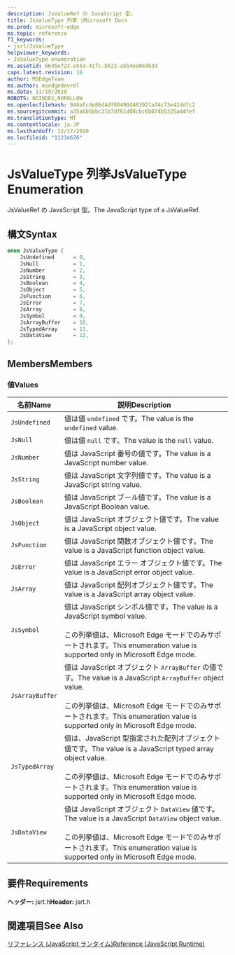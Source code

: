 ```yaml
---
description: JsValueRef の JavaScript 型。
title: JsValueType 列挙 |Microsoft Docs
ms.prod: microsoft-edge
ms.topic: reference
f1_keywords:
- jsrt/JsValueType
helpviewer_keywords:
- JsValueType enumeration
ms.assetid: 6645e723-e554-41fc-b622-ab54ee044b3d
caps.latest.revision: 16
author: MSEdgeTeam
ms.author: msedgedevrel
ms.date: 11/19/2020
ROBOTS: NOINDEX,NOFOLLOW
ms.openlocfilehash: 840afcde86d4df80490d463921a74c73e42ddfc2
ms.sourcegitcommit: a35a6b5bbc21b7df61d08cbc6b074b5325ad4fef
ms.translationtype: MT
ms.contentlocale: ja-JP
ms.lasthandoff: 12/17/2020
ms.locfileid: "11234676"
---
```

# <span data-ttu-id="ca163-103">JsValueType 列挙</span><span class="sxs-lookup"><span data-stu-id="ca163-103">JsValueType Enumeration</span></span>

<span data-ttu-id="ca163-104">JsValueRef の JavaScript 型。</span><span class="sxs-lookup"><span data-stu-id="ca163-104">The JavaScript type of a JsValueRef.</span></span>  
  
## <span data-ttu-id="ca163-105">構文</span><span class="sxs-lookup"><span data-stu-id="ca163-105">Syntax</span></span>  
  
```cpp  
enum JsValueType {  
    JsUndefined      = 0,  
    JsNull           = 1,  
    JsNumber         = 2,  
    JsString         = 3,  
    JsBoolean        = 4,  
    JsObject         = 5,  
    JsFunction       = 6,  
    JsError          = 7,  
    JsArray          = 8,  
    JsSymbol         = 9,  
    JsArrayBuffer    = 10,  
    JsTypedArray     = 11,  
    JsDataView       = 12,  
};  
```  
  
## <span data-ttu-id="ca163-106">Members</span><span class="sxs-lookup"><span data-stu-id="ca163-106">Members</span></span>  
  
### <span data-ttu-id="ca163-107">値</span><span class="sxs-lookup"><span data-stu-id="ca163-107">Values</span></span>  
  
|<span data-ttu-id="ca163-108">名前</span><span class="sxs-lookup"><span data-stu-id="ca163-108">Name</span></span>|<span data-ttu-id="ca163-109">説明</span><span class="sxs-lookup"><span data-stu-id="ca163-109">Description</span></span>|  
|----------|-----------------|  
|`JsUndefined`|<span data-ttu-id="ca163-110">値は値 `undefined` です。</span><span class="sxs-lookup"><span data-stu-id="ca163-110">The value is the `undefined` value.</span></span>|  
|`JsNull`|<span data-ttu-id="ca163-111">値は値 `null` です。</span><span class="sxs-lookup"><span data-stu-id="ca163-111">The value is the `null` value.</span></span>|  
|`JsNumber`|<span data-ttu-id="ca163-112">値は JavaScript 番号の値です。</span><span class="sxs-lookup"><span data-stu-id="ca163-112">The value is a JavaScript number value.</span></span>|  
|`JsString`|<span data-ttu-id="ca163-113">値は JavaScript 文字列値です。</span><span class="sxs-lookup"><span data-stu-id="ca163-113">The value is a JavaScript string value.</span></span>|  
|`JsBoolean`|<span data-ttu-id="ca163-114">値は JavaScript ブール値です。</span><span class="sxs-lookup"><span data-stu-id="ca163-114">The value is a JavaScript Boolean value.</span></span>|  
|`JsObject`|<span data-ttu-id="ca163-115">値は JavaScript オブジェクト値です。</span><span class="sxs-lookup"><span data-stu-id="ca163-115">The value is a JavaScript object value.</span></span>|  
|`JsFunction`|<span data-ttu-id="ca163-116">値は JavaScript 関数オブジェクト値です。</span><span class="sxs-lookup"><span data-stu-id="ca163-116">The value is a JavaScript function object value.</span></span>|  
|`JsError`|<span data-ttu-id="ca163-117">値は JavaScript エラー オブジェクト値です。</span><span class="sxs-lookup"><span data-stu-id="ca163-117">The value is a JavaScript error object value.</span></span>|  
|`JsArray`|<span data-ttu-id="ca163-118">値は JavaScript 配列オブジェクト値です。</span><span class="sxs-lookup"><span data-stu-id="ca163-118">The value is a JavaScript array object value.</span></span>|  
|`JsSymbol`|<span data-ttu-id="ca163-119">値は JavaScript シンボル値です。</span><span class="sxs-lookup"><span data-stu-id="ca163-119">The value is a JavaScript symbol value.</span></span><br /><br /> <span data-ttu-id="ca163-120">この列挙値は、Microsoft Edge モードでのみサポートされます。</span><span class="sxs-lookup"><span data-stu-id="ca163-120">This enumeration value is supported only in Microsoft Edge mode.</span></span>|  
|`JsArrayBuffer`|<span data-ttu-id="ca163-121">値は JavaScript オブジェクト `ArrayBuffer` の値です。</span><span class="sxs-lookup"><span data-stu-id="ca163-121">The value is a JavaScript `ArrayBuffer` object value.</span></span><br /><br /> <span data-ttu-id="ca163-122">この列挙値は、Microsoft Edge モードでのみサポートされます。</span><span class="sxs-lookup"><span data-stu-id="ca163-122">This enumeration value is supported only in Microsoft Edge mode.</span></span>|  
|`JsTypedArray`|<span data-ttu-id="ca163-123">値は、JavaScript 型指定された配列オブジェクト値です。</span><span class="sxs-lookup"><span data-stu-id="ca163-123">The value is a JavaScript typed array object value.</span></span><br /><br /> <span data-ttu-id="ca163-124">この列挙値は、Microsoft Edge モードでのみサポートされます。</span><span class="sxs-lookup"><span data-stu-id="ca163-124">This enumeration value is supported only in Microsoft Edge mode.</span></span>|  
|`JsDataView`|<span data-ttu-id="ca163-125">値は JavaScript オブジェクト `DataView` 値です。</span><span class="sxs-lookup"><span data-stu-id="ca163-125">The value is a JavaScript `DataView` object value.</span></span><br /><br /> <span data-ttu-id="ca163-126">この列挙値は、Microsoft Edge モードでのみサポートされます。</span><span class="sxs-lookup"><span data-stu-id="ca163-126">This enumeration value is supported only in Microsoft Edge mode.</span></span>|  
  
## <span data-ttu-id="ca163-127">要件</span><span class="sxs-lookup"><span data-stu-id="ca163-127">Requirements</span></span>  
 <span data-ttu-id="ca163-128">**ヘッダー:** jsrt.h</span><span class="sxs-lookup"><span data-stu-id="ca163-128">**Header:** jsrt.h</span></span>  
  
## <span data-ttu-id="ca163-129">関連項目</span><span class="sxs-lookup"><span data-stu-id="ca163-129">See Also</span></span>  
 [<span data-ttu-id="ca163-130">リファレンス (JavaScript ランタイム)</span><span class="sxs-lookup"><span data-stu-id="ca163-130">Reference (JavaScript Runtime)</span></span>](../chakra-hosting/reference-javascript-runtime.md)

